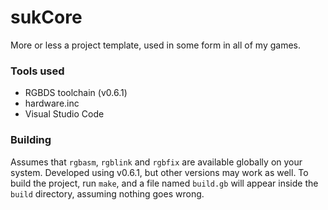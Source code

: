 # sukCore
 More or less a project template, used in some form in all of my games.

### Tools used
 - RGBDS toolchain (v0.6.1)
 - hardware.inc
 - Visual Studio Code

### Building
 Assumes that `rgbasm`, `rgblink` and `rgbfix` are available globally on your system. Developed using v0.6.1, but other versions may work as well.
 To build the project, run `make`, and a file named `build.gb` will appear inside the `build` directory, assuming nothing goes wrong.
 